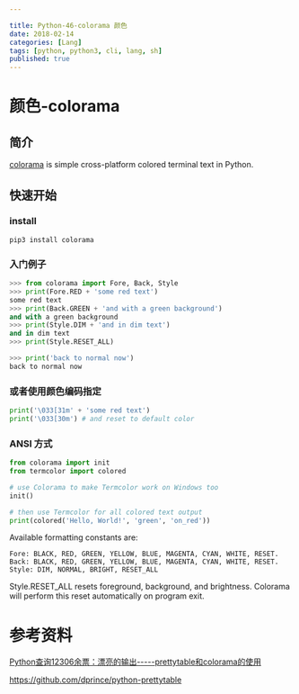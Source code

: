 ```yaml
---

title: Python-46-colorama 颜色
date: 2018-02-14
categories: [Lang]
tags: [python, python3, cli, lang, sh]
published: true
---
```


# 颜色-colorama

## 简介

[colorama](https://github.com/tartley/colorama) is simple cross-platform colored terminal text in Python.

## 快速开始

### install

```
pip3 install colorama
```

### 入门例子

```py
>>> from colorama import Fore, Back, Style
>>> print(Fore.RED + 'some red text')
some red text
>>> print(Back.GREEN + 'and with a green background')
and with a green background
>>> print(Style.DIM + 'and in dim text')
and in dim text
>>> print(Style.RESET_ALL)

>>> print('back to normal now')
back to normal now
```

### 或者使用颜色编码指定

```py
print('\033[31m' + 'some red text')
print('\033[30m') # and reset to default color
```

### ANSI 方式

```py
from colorama import init
from termcolor import colored

# use Colorama to make Termcolor work on Windows too
init()

# then use Termcolor for all colored text output
print(colored('Hello, World!', 'green', 'on_red'))
```

Available formatting constants are:

```
Fore: BLACK, RED, GREEN, YELLOW, BLUE, MAGENTA, CYAN, WHITE, RESET.
Back: BLACK, RED, GREEN, YELLOW, BLUE, MAGENTA, CYAN, WHITE, RESET.
Style: DIM, NORMAL, BRIGHT, RESET_ALL
```

Style.RESET_ALL resets foreground, background, and brightness. Colorama will perform this reset automatically on program exit.

# 参考资料

[Python查询12306余票：漂亮的输出-----prettytable和colorama的使用](https://blog.csdn.net/qq_25343557/article/details/78964228)

https://github.com/dprince/python-prettytable

